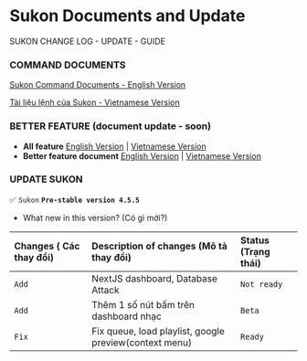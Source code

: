 # Sukon Documents and Update
SUKON CHANGE LOG - UPDATE - GUIDE

### COMMAND DOCUMENTS
[Sukon Command Documents - English Version](https://github.com/Fubuki-World0510/sukon-change-log/blob/main/command-document-en.md)

[Tài liệu lệnh của Sukon - Vietnamese Version](https://github.com/Fubuki-World0510/sukon-change-log/blob/main/command-document-vi.md)

### BETTER FEATURE (document update - soon)
- **All feature**
[English Version]() |
[Vietnamese Version]()
- **Better feature document**
[English Version]() | 
[Vietnamese Version]()
### UPDATE SUKON
✅ `Sukon` **`Pre-stable version 4.5.5`**

- What new in this version? (Có gì mới?)

| Changes ( Các thay đổi)  | Description of changes (Mô tả thay đổi) |  Status (Trạng thái)   |
| :-------- | :-------------------------------- | :-------- |
| `Add` | NextJS dashboard, Database Attack | `Not ready` |
| `Add` | Thêm 1 số nút bấm trên dashboard nhạc | `Beta` |
| `Fix` | Fix queue, load playlist, google preview(context menu) | `Ready` |
